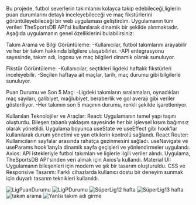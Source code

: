 Bu projede, futbol severlerin takımlarını kolayca takip edebileceği,liglerin puan durumlarını detaylı inceleyebileceği ve maç fikstürlerini görüntüleyebileceği bir web uygulaması geliştirdim. Uygulamanın tüm verileri TheSportsDB API'si kullanılarak dinamik bir şekilde alınmaktadır.
Aşağıda uygulamanın genel özelliklerini bulabilirsiniz:

Takım Arama ve Bilgi Görüntüleme:
-Kullanıcılar, futbol takımlarını arayabilir ve her bir takım hakkında  bilgilere 
ulaşabilirler.
-API entegrasyonu sayesinde, takım adı, logosu ve maç bilgileri dinamik 
olarak sunuluyor.

Fikstür Görüntüleme:
-Kullanıcılar, seçtikleri ligdeki haftalık fikstürleri inceleyebilir.
-Seçilen haftaya ait maçlar, tarih, maç durumu gibi bilgilerle sunuluyor.

Puan Durumu ve Son 5 Maç:
-Ligdeki takımların sıralamaları, oynadıkları maç sayıları, galibiyet, mağlubiyet, 
beraberlik ve gol averajı gibi veriler gösteriliyor.
-Her takımın son 5 maçının durumu, renkli şekilde işaretleniyor.

Kullanılan Teknolojiler ve Araçlar:
React: Uygulamanın temel yapı taşını oluşturdu. Bileşen tabanlı yaklaşım sayesinde her bir işlevsel kısım bağımsız olarak yönetildi. 
Uygulama boyunca useState ve useEffect gibi hook’lar kullanılarak durum yönetimi ve yan etkilerin kontrolü sağlandı.
React Router: Kullanıcıların sayfalar arasında rahatça gezinmesini sağladı. useNavigate ve useParams hook’larıyla dinamik sayfa geçişleri ve yönlendirmeler uygulandı.
Axios: API istekleriyle futbol takımları ve liglerle ilgili veriler alındı. Uygulama, TheSportsDB API'sinden veri almak için Axios’u kullandı.
Material UI: Uygulamanın bileşenleri için modern ve şık bir tasarım oluşturuldu.
CSS ve Responsive Tasarım: Farklı cihazlarda kullanıcı dostu bir deneyim sunmak için duyarlı tasarım teknikleri kullanıldı.

![LigPuanDurumu](https://github.com/user-attachments/assets/8ff1a734-2f85-4f72-b611-5adc203794cf)
![LigPDurumu](https://github.com/user-attachments/assets/e78906eb-8ec8-41de-a322-cdcf4c2489af)
![SüperLig12 hafta](https://github.com/user-attachments/assets/a452d634-d405-46be-a0c1-ba7298c08091)
![SüperLig13 hafta](https://github.com/user-attachments/assets/d6d0b6ab-5bbb-474e-a431-63f22d6cc75f)
![takım arama](https://github.com/user-attachments/assets/3cd13f78-df7d-4ad9-ad98-695ceb651aa1)
![Yanlsı takım adı girme](https://github.com/user-attachments/assets/c2f520a4-492f-4cda-b2ce-8e434283dbda)
